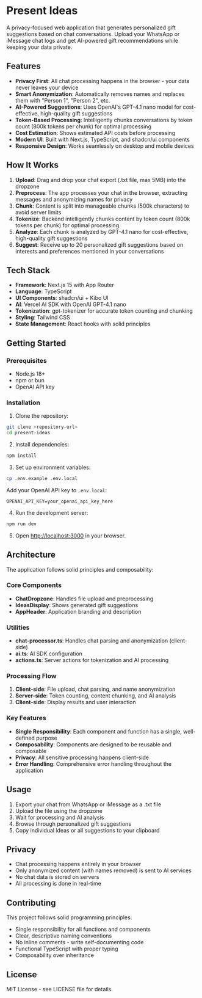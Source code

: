 # Present Ideas

A privacy-focused web application that generates personalized gift suggestions based on chat conversations. Upload your WhatsApp or iMessage chat logs and get AI-powered gift recommendations while keeping your data private.

## Features

- **Privacy First**: All chat processing happens in the browser - your data never leaves your device
- **Smart Anonymization**: Automatically removes names and replaces them with "Person 1", "Person 2", etc.
- **AI-Powered Suggestions**: Uses OpenAI's GPT-4.1 nano model for cost-effective, high-quality gift suggestions
- **Token-Based Processing**: Intelligently chunks conversations by token count (800k tokens per chunk) for optimal processing
- **Cost Estimation**: Shows estimated API costs before processing
- **Modern UI**: Built with Next.js, TypeScript, and shadcn/ui components
- **Responsive Design**: Works seamlessly on desktop and mobile devices

## How It Works

1. **Upload**: Drag and drop your chat export (.txt file, max 5MB) into the dropzone
2. **Preprocess**: The app processes your chat in the browser, extracting messages and anonymizing names for privacy
3. **Chunk**: Content is split into manageable chunks (500k characters) to avoid server limits
4. **Tokenize**: Backend intelligently chunks content by token count (800k tokens per chunk) for optimal processing
5. **Analyze**: Each chunk is analyzed by GPT-4.1 nano for cost-effective, high-quality gift suggestions
6. **Suggest**: Receive up to 20 personalized gift suggestions based on interests and preferences mentioned in your conversations

## Tech Stack

- **Framework**: Next.js 15 with App Router
- **Language**: TypeScript
- **UI Components**: shadcn/ui + Kibo UI
- **AI**: Vercel AI SDK with OpenAI GPT-4.1 nano
- **Tokenization**: gpt-tokenizer for accurate token counting and chunking
- **Styling**: Tailwind CSS
- **State Management**: React hooks with solid principles

## Getting Started

### Prerequisites

- Node.js 18+
- npm or bun
- OpenAI API key

### Installation

1. Clone the repository:
```bash
git clone <repository-url>
cd present-ideas
```

2. Install dependencies:
```bash
npm install
```

3. Set up environment variables:
```bash
cp .env.example .env.local
```

Add your OpenAI API key to `.env.local`:
```
OPENAI_API_KEY=your_openai_api_key_here
```

4. Run the development server:
```bash
npm run dev
```

5. Open [http://localhost:3000](http://localhost:3000) in your browser.

## Architecture

The application follows solid principles and composability:

### Core Components

- **ChatDropzone**: Handles file upload and preprocessing
- **IdeasDisplay**: Shows generated gift suggestions
- **AppHeader**: Application branding and description

### Utilities

- **chat-processor.ts**: Handles chat parsing and anonymization (client-side)
- **ai.ts**: AI SDK configuration
- **actions.ts**: Server actions for tokenization and AI processing

### Processing Flow

1. **Client-side**: File upload, chat parsing, and name anonymization
2. **Server-side**: Token counting, content chunking, and AI analysis
3. **Client-side**: Display results and user interaction

### Key Features

- **Single Responsibility**: Each component and function has a single, well-defined purpose
- **Composability**: Components are designed to be reusable and composable
- **Privacy**: All sensitive processing happens client-side
- **Error Handling**: Comprehensive error handling throughout the application

## Usage

1. Export your chat from WhatsApp or iMessage as a .txt file
2. Upload the file using the dropzone
3. Wait for processing and AI analysis
4. Browse through personalized gift suggestions
5. Copy individual ideas or all suggestions to your clipboard

## Privacy

- Chat processing happens entirely in your browser
- Only anonymized content (with names removed) is sent to AI services
- No chat data is stored on servers
- All processing is done in real-time

## Contributing

This project follows solid programming principles:

- Single responsibility for all functions and components
- Clear, descriptive naming conventions
- No inline comments - write self-documenting code
- Functional TypeScript with proper typing
- Composability over inheritance

## License

MIT License - see LICENSE file for details.
